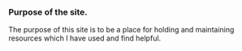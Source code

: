 ### Purpose of the site.
The purpose of this site is to be a place for holding and maintaining resources which I have used and find helpful.
